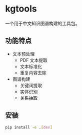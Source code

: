 # kgtools

一个用于中文知识图谱构建的工具包。

## 功能特点

- 文本预处理
  - PDF 文本提取
  - 文本标准化
  - 重复内容去除
- 图谱构建
  - 关键词提取
  - 实体识别
  - 关系抽取

## 安装

```bash
pip install -e .[dev]
```
